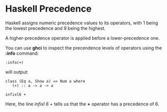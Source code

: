 # Haskell Precedence

Haskell assigns numeric precedence values to its operators, with 1 being the lowest precedence and 9 being the highest.

A higher-precedence operator is applied before a lower-precedence one.

You can use **ghci** to inspect the precendence levels of operators using the **:info** command:

```
:info(+)
```

will output:

```
class (Eq a, Show a) => Num a where
   (+) :: a -> a -> a

infixl6 +
```

Here, the line _infixl 6 +_ tells us that the **+** operator has a precedence of 6.


